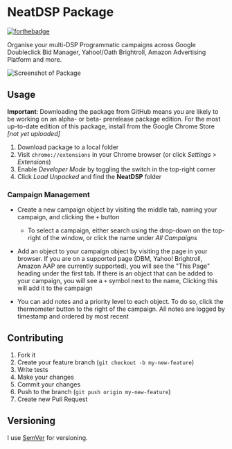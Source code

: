 # NeatDSP Package

[![forthebadge](https://forthebadge.com/images/badges/made-with-javascript.svg)](https://forthebadge.com)

Organise your multi-DSP Programmatic campaigns across Google Doubleclick Bid Manager, Yahoo!/Oath Brightroll, Amazon Advertising Platform and more.

![Screenshot of Package](https://i.imgur.com/Z5syO65.png)

## Usage

**Important**: Downloading the package from GitHub means you are likely to be working on an alpha- or beta- prerelease package edition. For the most up-to-date edition of this package, install from the Google Chrome Store *[not yet uploaded]*

1. Download package to a local folder
2. Visit `chrome://extensions` in your Chrome browser (or click _Settings_ > _Extensions_)
3. Enable _Developer Mode_ by toggling the switch in the top-right corner
4. Click _Load Unpacked_ and find the **NeatDSP** folder

### Campaign Management

* Create a new campaign object by visiting the middle tab, naming your campaign, and clicking the `+` button

  * To select a campaign, either search using the drop-down on the top-right of the window, or click the name under _All Campaigns_

* Add an object to your campaign object by visiting the page in your browser. If you are on a supported page (DBM, Yahoo! Brightroll, Amazon AAP are currently supported), you will see the "This Page" heading under the first tab. If there is an object that can be added to your campaign, you will see a `+` symbol next to the name, Clicking this will add it to the campaign

* You can add notes and a priority level to each object. To do so, click the thermometer button to the right of the campaign. All notes are logged by timestamp and ordered by most recent

## Contributing

1.  Fork it
2.  Create your feature branch (`git checkout -b my-new-feature`)
3.  Write tests
4.  Make your changes
6.  Commit your changes
7.  Push to the branch (`git push origin my-new-feature`)
8.  Create new Pull Request


## Versioning

I use [SemVer](http://semver.org/) for versioning.
